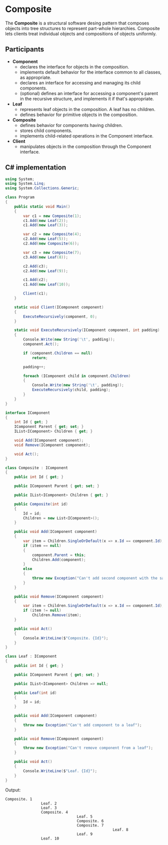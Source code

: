 # Composite

The **Composite** is a structural software desing pattern that composes objects into tree structures to represent part-whole hierarchies.
Composite lets clients treat individual objects and compositions of objects uniformly.

## Participants

* **Component**
  * declares the interface for objects in the composition.
  * implements default behavior for the interface common to all classes, as appropriate.
  * declares an interface for accessing and managing its child components.
  * (optional) defines an interface for accessing a component's parent in the recursive structure, and implements it if that's appropriate.
* **Leaf**
  * represents leaf objects in the composition. A leaf has no children.
  * defines behavior for primitive objects in the composition.
* **Composite**
  * defines behavior for components having children.
  * stores child components.
  * implements child-related operations in the Component interface.
* **Client**
  * manipulates objects in the composition through the Component
interface.

## C# implementation

```csharp
using System;
using System.Linq;
using System.Collections.Generic;

class Program
{
    public static void Main()
    {
        var c1 = new Composite(1);
        c1.Add(new Leaf(2));
        c1.Add(new Leaf(3));

        var c2 = new Composite(4);
        c2.Add(new Leaf(5));
        c2.Add(new Composite(6));

        var c3 = new Composite(7);
        c3.Add(new Leaf(8));

        c2.Add(c3);
        c2.Add(new Leaf(9));

        c1.Add(c2);
        c1.Add(new Leaf(10));

        Client(c1);
    }

    static void Client(IComponent component)
    {
        ExecuteRecursively(component, 0);
    }

    static void ExecuteRecursively(IComponent component, int padding)
    {
        Console.Write(new String('\t', padding));
        component.Act();

        if (component.Children == null)
            return;

        padding++;

        foreach (IComponent child in component.Children)
        {
            Console.Write(new String('\t', padding));
            ExecuteRecursively(child, padding);
        }
    }
}

interface IComponent
{
    int Id { get; }
    IComponent Parent { get; set; }
    IList<IComponent> Children { get; }

    void Add(IComponent component);
    void Remove(IComponent component);

    void Act();
}

class Composite : IComponent
{
    public int Id { get; }

    public IComponent Parent { get; set; }

    public IList<IComponent> Children { get; }

    public Composite(int id)
    {
        Id = id;
        Children = new List<IComponent>();
    }

    public void Add(IComponent component)
    {
        var item = Children.SingleOrDefault(x => x.Id == component.Id);
        if (item == null)
        {
            component.Parent = this;
            Children.Add(component);
        }
        else
        {
            throw new Exception("Can't add second component with the same ID");
        }
    }

    public void Remove(IComponent component)
    {
        var item = Children.SingleOrDefault(x => x.Id == component.Id);
        if (item != null)
            Children.Remove(item);
    }

    public void Act()
    {
        Console.WriteLine($"Composite. {Id}");
    }
}

class Leaf : IComponent
{
    public int Id { get; }

    public IComponent Parent { get; set; }

    public IList<IComponent> Children => null;

    public Leaf(int id)
    {
        Id = id;
    }

    public void Add(IComponent component)
    {
        throw new Exception("Can't add component to a leaf");
    }

    public void Remove(IComponent component)
    {
        throw new Exception("Can't remove component from a leaf");
    }

    public void Act()
    {
        Console.WriteLine($"Leaf. {Id}");
    }
}
```

Output:

```output
Composite. 1
                Leaf. 2
                Leaf. 3
                Composite. 4
                                Leaf. 5
                                Composite. 6
                                Composite. 7
                                                Leaf. 8
                                Leaf. 9
                Leaf. 10
```
